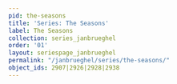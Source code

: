 ```yaml
---
pid: the-seasons
title: 'Series: The Seasons'
label: The Seasons
collection: series_janbrueghel
order: '01'
layout: seriespage_janbrueghel
permalink: "/janbrueghel/series/the-seasons/"
object_ids: 2907|2926|2928|2938
---
```

